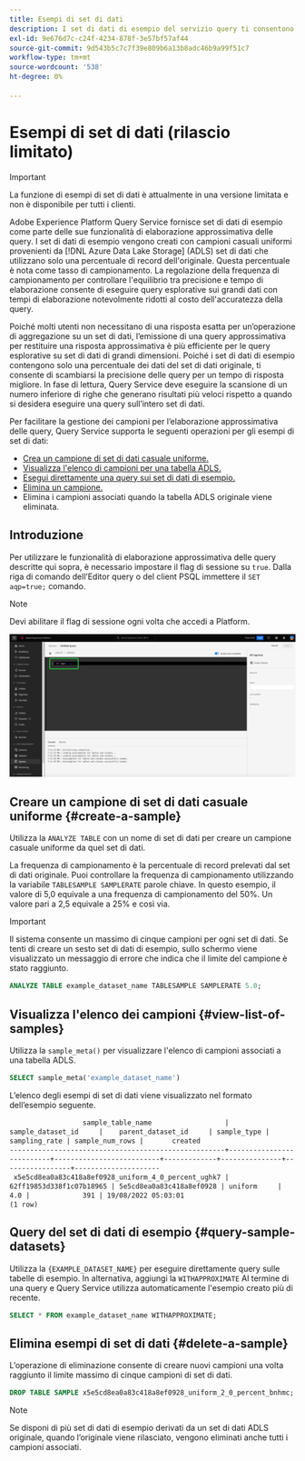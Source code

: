 ```yaml
---
title: Esempi di set di dati
description: I set di dati di esempio del servizio query ti consentono di eseguire query esplorative sui grandi dati con un tempo di elaborazione notevolmente ridotto al costo dell’accuratezza della query. Questa guida fornisce informazioni su come gestire i campioni per approssimare l’elaborazione delle query
exl-id: 9e676d7c-c24f-4234-878f-3e57bf57af44
source-git-commit: 9d543b5c7c7f39e809b6a13b8adc46b9a99f51c7
workflow-type: tm+mt
source-wordcount: '538'
ht-degree: 0%

---
```


# Esempi di set di dati (rilascio limitato)

>[!IMPORTANT]
>
>La funzione di esempi di set di dati è attualmente in una versione limitata e non è disponibile per tutti i clienti.

Adobe Experience Platform Query Service fornisce set di dati di esempio come parte delle sue funzionalità di elaborazione approssimativa delle query. I set di dati di esempio vengono creati con campioni casuali uniformi provenienti da [!DNL Azure Data Lake Storage] (ADLS) set di dati che utilizzano solo una percentuale di record dell&#39;originale. Questa percentuale è nota come tasso di campionamento. La regolazione della frequenza di campionamento per controllare l&#39;equilibrio tra precisione e tempo di elaborazione consente di eseguire query esplorative sui grandi dati con tempi di elaborazione notevolmente ridotti al costo dell&#39;accuratezza della query.

Poiché molti utenti non necessitano di una risposta esatta per un’operazione di aggregazione su un set di dati, l’emissione di una query approssimativa per restituire una risposta approssimativa è più efficiente per le query esplorative su set di dati di grandi dimensioni. Poiché i set di dati di esempio contengono solo una percentuale dei dati del set di dati originale, ti consente di scambiarsi la precisione delle query per un tempo di risposta migliore. In fase di lettura, Query Service deve eseguire la scansione di un numero inferiore di righe che generano risultati più veloci rispetto a quando si desidera eseguire una query sull’intero set di dati.

Per facilitare la gestione dei campioni per l’elaborazione approssimativa delle query, Query Service supporta le seguenti operazioni per gli esempi di set di dati:

- [Crea un campione di set di dati casuale uniforme.](#create-a-sample)
- [Visualizza l&#39;elenco di campioni per una tabella ADLS.](#view-list-of-samples)
- [Esegui direttamente una query sui set di dati di esempio.](#query-sample-datasets)
- [Elimina un campione.](#delete-a-sample)
- Elimina i campioni associati quando la tabella ADLS originale viene eliminata.

## Introduzione

Per utilizzare le funzionalità di elaborazione approssimativa delle query descritte qui sopra, è necessario impostare il flag di sessione su `true`. Dalla riga di comando dell’Editor query o del client PSQL immettere il `SET aqp=true;` comando.

>[!NOTE]
>
>Devi abilitare il flag di sessione ogni volta che accedi a Platform.

![Editor query con il comando &#39;SET aqp=true;&#39; evidenziato.](../images/sql/set-session-flag.png)

## Creare un campione di set di dati casuale uniforme {#create-a-sample}

Utilizza la `ANALYZE TABLE` con un nome di set di dati per creare un campione casuale uniforme da quel set di dati.

La frequenza di campionamento è la percentuale di record prelevati dal set di dati originale. Puoi controllare la frequenza di campionamento utilizzando la variabile `TABLESAMPLE SAMPLERATE` parole chiave. In questo esempio, il valore di 5,0 equivale a una frequenza di campionamento del 50%. Un valore pari a 2,5 equivale a 25% e così via.

>[!IMPORTANT]
>
>Il sistema consente un massimo di cinque campioni per ogni set di dati. Se tenti di creare un sesto set di dati di esempio, sullo schermo viene visualizzato un messaggio di errore che indica che il limite del campione è stato raggiunto.

```sql
ANALYZE TABLE example_dataset_name TABLESAMPLE SAMPLERATE 5.0;
```

## Visualizza l&#39;elenco dei campioni {#view-list-of-samples}

Utilizza la `sample_meta()` per visualizzare l&#39;elenco di campioni associati a una tabella ADLS.

```sql
SELECT sample_meta('example_dataset_name')
```

L’elenco degli esempi di set di dati viene visualizzato nel formato dell’esempio seguente.

```shell
                  sample_table_name                  |    sample_dataset_id     |    parent_dataset_id     | sample_type | sampling_rate | sample_num_rows |       created      
-----------------------------------------------------+--------------------------+--------------------------+-------------+---------------+-----------------+---------------------
 x5e5cd8ea0a83c418a8ef0928_uniform_4_0_percent_ughk7 | 62ff19853d338f1c07b18965 | 5e5cd8ea0a83c418a8ef0928 | uniform     |           4.0 |             391 | 19/08/2022 05:03:01
(1 row)
```

## Query del set di dati di esempio {#query-sample-datasets}

Utilizza la `{EXAMPLE_DATASET_NAME}` per eseguire direttamente query sulle tabelle di esempio. In alternativa, aggiungi la `WITHAPPROXIMATE` Al termine di una query e Query Service utilizza automaticamente l&#39;esempio creato più di recente.

```sql
SELECT * FROM example_dataset_name WITHAPPROXIMATE;
```

## Elimina esempi di set di dati {#delete-a-sample}

L’operazione di eliminazione consente di creare nuovi campioni una volta raggiunto il limite massimo di cinque campioni di set di dati.

```sql
DROP TABLE SAMPLE x5e5cd8ea0a83c418a8ef0928_uniform_2_0_percent_bnhmc;
```

>[!NOTE]
>
>Se disponi di più set di dati di esempio derivati da un set di dati ADLS originale, quando l’originale viene rilasciato, vengono eliminati anche tutti i campioni associati.
